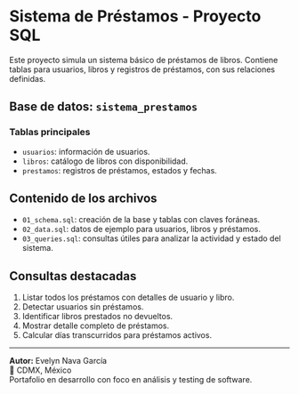 # Sistema de Préstamos - Proyecto SQL

Este proyecto simula un sistema básico de préstamos de libros. Contiene tablas para usuarios, libros y registros de préstamos, con sus relaciones definidas.

## Base de datos: `sistema_prestamos`

### Tablas principales
- `usuarios`: información de usuarios.
- `libros`: catálogo de libros con disponibilidad.
- `prestamos`: registros de préstamos, estados y fechas.

## Contenido de los archivos

- `01_schema.sql`: creación de la base y tablas con claves foráneas.
- `02_data.sql`: datos de ejemplo para usuarios, libros y préstamos.
- `03_queries.sql`: consultas útiles para analizar la actividad y estado del sistema.

## Consultas destacadas

1. Listar todos los préstamos con detalles de usuario y libro.  
2. Detectar usuarios sin préstamos.  
3. Identificar libros prestados no devueltos.  
4. Mostrar detalle completo de préstamos.  
5. Calcular días transcurridos para préstamos activos.

---

**Autor:** Evelyn Nava García  
📍 CDMX, México  
Portafolio en desarrollo con foco en análisis y testing de software.
